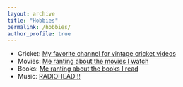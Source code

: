 ```yaml
---
layout: archive
title: "Hobbies"
permalink: /hobbies/
author_profile: true
---
```

* Cricket: [My favorite channel for vintage cricket videos](https://www.youtube.com/user/robelinda2)
* Movies: [Me ranting about the movies I watch](https://ijustwatched.quora.com/)
* Books: [Me ranting about the books I read](https://ijustread.quora.com/)
* Music: [RADIOHEAD!!!](https://www.youtube.com/user/radiohead)

